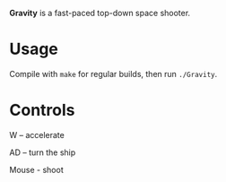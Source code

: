 __Gravity__ is a fast-paced top-down space shooter.

# Usage

Compile with `make` for regular builds, then run `./Gravity`.

# Controls

W – accelerate

AD – turn the ship

Mouse - shoot
